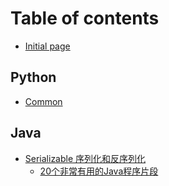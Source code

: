 # Table of contents

* [Initial page](README.md)

## Python

* [Common](python/common.md)

## Java

* [Serializable  序列化和反序列化](java/serializable-xu-lie-hua-he-fan-xu-lie-hua/README.md)
  * [20个非常有用的Java程序片段](java/serializable-xu-lie-hua-he-fan-xu-lie-hua/20-ge-fei-chang-you-yong-de-java-cheng-xu-pian-duan.md)


